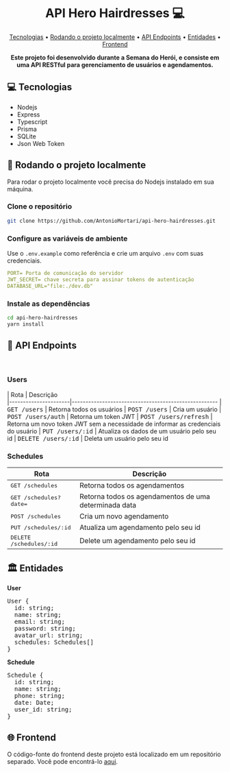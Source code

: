 <h1 align="center" style="font-weight: bold;">API Hero Hairdresses  💻</h1>

<p align="center">
 <a href="#tech">Tecnologias</a> • 
 <a href="#started">Rodando o projeto localmente</a> • 
  <a href="#routes">API Endpoints</a> •
 <a href="#entities">Entidades</a> •
 <a href="#frontend">Frontend</a>
</p>

<p align="center">
    <b>Este projeto foi desenvolvido durante a Semana do Herói, e consiste em uma API RESTful para gerenciamento de usuários e agendamentos.</b>
</p>

<h2 id="tech">💻 Tecnologias</h2>

- Nodejs
- Express
- Typescript
- Prisma
- SQLite
- Json Web Token

<h2 id="started">🚀 Rodando o projeto localmente</h2>

Para rodar o projeto localmente você precisa do Nodejs instalado em sua máquina.

<h3>Clone o repositório</h3>

```bash
git clone https://github.com/AntonioMortari/api-hero-hairdresses.git
```

<h3>Configure as variáveis de ambiente</h2>

Use o `.env.example` como referência e crie um arquivo `.env` com suas credenciais.

```yaml
PORT= Porta de comunicação do servidor
JWT_SECRET= chave secreta para assinar tokens de autenticação
DATABASE_URL="file:./dev.db"
```

<h3>Instale as dependências</h3>

```bash
cd api-hero-hairdresses
yarn install
```

<h2 id="routes">📍 API Endpoints</h2>

​<h3>Users</h3>
| Rota               | Descrição                                          
|----------------------|-----------------------------------------------------
| <kbd>GET /users</kbd>     | Retorna todos os usuários
| <kbd>POST /users</kbd>     | Cria um usuário
| <kbd>POST /users/auth</kbd>     | Retorna um token JWT
| <kbd>POST /users/refresh</kbd>     | Retorna um novo token JWT sem a necessidade de informar as credenciais do usuário
| <kbd>PUT /users/:id</kbd>     | Atualiza os dados de um usuário pelo seu id
| <kbd>DELETE /users/:id</kbd>     | Deleta um usuário pelo seu id

<h3>Schedules</h3>

| Rota               | Descrição                                          
|----------------------|-----------------------------------------------------
| <kbd>GET /schedules</kbd>     | Retorna todos os agendamentos
| <kbd>GET /schedules?date=</kbd>     | Retorna todos os agendamentos de uma determinada data
| <kbd>POST /schedules</kbd>     | Cria um novo agendamento
| <kbd>PUT /schedules/:id</kbd>     | Atualiza um agendamento pelo seu id
| <kbd>DELETE /schedules/:id</kbd>     | Delete um agendamento pelo seu id

<h2 id="entities">🏛️ Entidades</h2>

**User**
<pre>
User {
  id: string;
  name: string;
  email: string;
  password: string;
  avatar_url: string;
  schedules: Schedules[]
}</pre>

**Schedule**
<pre>
Schedule {
  id: string;
  name: string;
  phone: string;
  date: Date;
  user_id: string;
}</pre>


<h2 id="frontend">🌐 Frontend</h2>

O código-fonte do frontend deste projeto está localizado em um repositório separado. Você pode encontrá-lo [aqui](https://github.com/AntonioMortari/frontend-hero-hairdresses).
